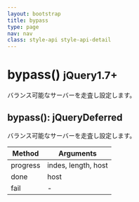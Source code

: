 ```yaml
---
layout: bootstrap
title: bypass
type: page
nav: nav
class: style-api style-api-detail
---
```


# bypass() <small><span class="label label-primary">jQuery1.7+</span></small>
バランス可能なサーバーを走査し設定します。

## bypass(): jQueryDeferred
バランス可能なサーバーを走査し設定します。

Method|Arguments
------|---------
progress|indes, length, host
done|host
fail|-
